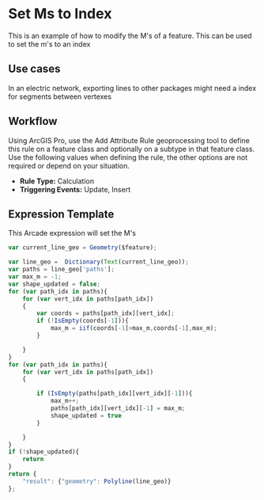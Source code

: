 # Set Ms to Index

This is an example of how to modify the M's of a feature.  This can be used to set the m's to an index

## Use cases

In an electric network, exporting lines to other packages might need a index for segments between vertexes

## Workflow

Using ArcGIS Pro, use the Add Attribute Rule geoprocessing tool to define this rule on a feature class and optionally on a subtype in that feature class.  Use the following values when defining the rule, the other options are not required or depend on your situation.
  
  - **Rule Type:** Calculation
  - **Triggering Events:** Update, Insert

## Expression Template

This Arcade expression will set the M's
```js
var current_line_geo = Geometry($feature);

var line_geo =  Dictionary(Text(current_line_geo));
var paths = line_geo['paths'];
var max_m = -1;
var shape_updated = false;
for (var path_idx in paths){
    for (var vert_idx in paths[path_idx])
    {
        var coords = paths[path_idx][vert_idx];
        if (!IsEmpty(coords[-1])){
            max_m = iif(coords[-1]>max_m,coords[-1],max_m);
        }

    }
}
for (var path_idx in paths){
    for (var vert_idx in paths[path_idx])
    {

        if (IsEmpty(paths[path_idx][vert_idx][-1])){
            max_m++;
            paths[path_idx][vert_idx][-1] = max_m;
            shape_updated = true
        }

    }
}
if (!shape_updated){
    return
}
return {
    "result": {"geometry": Polyline(line_geo)}
};

```

